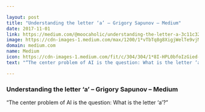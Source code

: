 ```yaml
---

layout: post
title: "Understanding the letter ‘a’ – Grigory Sapunov – Medium"
date: 2017-11-01
link: https://medium.com/@moocaholic/understanding-the-letter-a-3c11c328423c?source=rss------machine_learning-5
image: https://cdn-images-1.medium.com/max/1200/1*vTbTq8g8XigjWelTe9vjMg.jpeg
domain: medium.com
name: Medium
icon: https://cdn-images-1.medium.com/fit/c/304/304/1*8I-HPL0bfoIzGied-dzOvA.png
text: "“The center problem of AI is the question: What is the letter ‘a’?”"

---
```


### Understanding the letter ‘a’ – Grigory Sapunov – Medium

“The center problem of AI is the question: What is the letter ‘a’?”